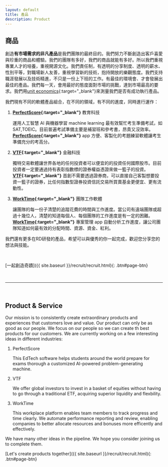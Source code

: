 ```yaml
---
layout: default
title: 產品
description: Product
---
```


## 商品

創造**有市場需求的非凡產品**是我們團隊的最終目的。我們努力不斷創造出客戶喜愛與珍重的商品和體驗。我們的團隊有多好，我們的商品就能有多好。所以我們重視專業人才的培養，重視開源文化。我們責任制，有透明的分享制度、透明的薪水、性別平等，對職場新人友善，重視學習新的技術，抱持開放的樂觀態度。我們支持職涯發展以及技術精進，不只是一份上下班的工作。有最佳的環境會、才會發展出最佳的產品。我們每一天，會用最好的態度面對市場的挑戰，達到市場最高的要求。我們用[unit economics](https://gust.com/launch/blog/unit-economics){:target="_blank"}來測量我們是否有成功執行產品。

我們現有不同的軟體產品組合，在不同的領域，有不同的進度，同時進行運作：

1. **[PerfectScore](https://www.getperfectscore.com/?utm_source=git){:target="_blank"}** 教育科技

	運用人工智慧 AI 與機器學習 machine learning 最有效幫忙考生準備考試，如SAT,TOEIC。目前普遍考試準備主要是補習班和參考書，昂貴又沒效率。**[PerfectScore](https://www.getperfectscore.com/?utm_source=git){:target="_blank"}** app 方便、客製化的考題練習軟體讓考生準備充分的考高分。

2. **[VTF](https://www.getvtf.com/?utm_source=git){:target="_blank"}** 金融科技

	獨特交易軟體讓世界各地的任何投資者可以便宜的的投資任何國際股市。目前投資者一定要通過持有表彰指數標的證券權益憑證來做一籃子的投資。**[VTF](https://www.getvtf.com/?utm_source=git){:target="_blank"}** 首創不需要透過證券商，可以直接自己客製想要投資一籃子的證券，比任何指數型證券投資信託交易所買賣基金更便宜、更有流動性。

3. **[WorkTime](https://www.getworktime.com/?utm_source=git){:target="_blank"}** 團隊工作軟體

	讓團隊的每一份子清楚的追蹤花費的時間與工作進度。當公司有遠端團隊或超過十幾位人，清楚的知道每個人、每個團隊的工作進度是有一定的困難。**[WorkTime](https://www.getworktime.com/?utm_source=git){:target="_blank"}** 專案管理 app 自動分析工作進度，讓公司團隊知道如何最有效的分配時間、資源、資金、紅利。


我們還有更多在RD研發的產品，希望可以與優秀的你一起完成，歡迎您分享您的想法與技能。

<br>

[一起創造奇蹟]({{ site.baseurl }}/recruit/recruit.html){: .btn#page-btn}

<br>

---

<br>

## Product & Service

Our mission is to consistently create extraordinary products and experiences that customers love and value. Our product can only be as good as our people. We focus on our people so we can create th best products for our customers. We are currently working on a few interesting ideas in different industries:

1. PerfectScore

	This EdTech software helps students around the world prepare for exams thorough a customized AI-powered problem-generating machine.

1. VTF

	We offer global investors to invest in a basket of equities without having to go through a traditional ETF, acquiring superior liquidity and flexbility.

1. WorkTime

	This workplace platform enables team members to track progress and time clearly. We automate performance reporting and review, enabling companies to better allocate resources and bonuses more efficently and effectively. 


We have many other ideas in the pipeline. We hope you consider joining us to complete them.


[Let's create products together]({{ site.baseurl }}/recruit/recruit.html){: .btn#page-btn}